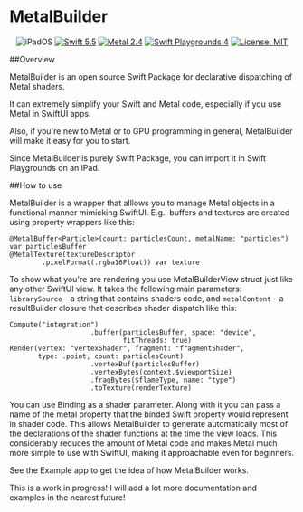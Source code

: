 # MetalBuilder
<p align="center">
    <img src="https://img.shields.io/badge/platforms-iPadOS_15_-blue.svg" alt="iPadOS" />
    <a href="https://swift.org/about/#swiftorg-and-open-source"><img src="https://img.shields.io/badge/Swift-5.5-orange.svg" alt="Swift 5.5" /></a>
    <a href="https://developer.apple.com/metal/"><img src="https://img.shields.io/badge/Metal-2.4-green.svg" alt="Metal 2.4" /></a>
    <a href="https://apps.apple.com/ru/app/swift-playgrounds/id908519492?l=en"><img src="https://img.shields.io/badge/SwiftPlaygrounds-4.0-orange.svg" alt="Swift Playgrounds 4" /></a>
   <a href="https://en.wikipedia.org/wiki/MIT_License"><img src="https://img.shields.io/badge/License-MIT-green.svg" alt="License: MIT" /></a>
    
</p>

##Overview

MetalBuilder is an open source Swift Package for declarative dispatching of Metal shaders.

It can extremely simplify your Swift and Metal code, especially if you use Metal in SwiftUI apps.

Also, if you're new to Metal or to GPU programming in general, MetalBuilder will make it easy for you to start.
 
Since MetalBuilder is purely Swift Package, you can import it in Swift Playgrounds on an iPad.

##How to use

MetalBuilder is a wrapper that alllows you to manage Metal objects in a functional manner mimicking SwiftUI. E.g., buffers and textures are created using property wrappers like this: 
```
@MetalBuffer<Particle>(count: particlesCount, metalName: "particles") var particlesBuffer
@MetalTexture(textureDescriptor
        .pixelFormat(.rgba16Float)) var texture
```
To show what you're are rendering you use MetalBuilderView struct just like any other SwiftUI view.
It takes the following main parameters: `librarySource` - a string that contains shaders code, and `metalContent` - a resultBuilder closure that describes shader dispatch like this:
```
Compute("integration")
                    .buffer(particlesBuffer, space: "device",
                            fitThreads: true)
Render(vertex: "vertexShader", fragment: "fragmentShader", 
       type: .point, count: particlesCount)
                    .vertexBuf(particlesBuffer)
                    .vertexBytes(context.$viewportSize)
                    .fragBytes($flameType, name: "type")
                    .toTexture(renderTexture)
```
You can use Binding as a shader parameter. Along with it you can pass a name of the metal property that the binded Swift property would represent in shader code.
This allows MetalBuilder to generate automatically most of the declarations of the shader functions at the time the view loads. 
This considerably reduces the amount of Metal code and makes Metal much more simple to use with SwiftUI, making it approachable even for beginners.

See the Example app to get the idea of how MetalBuilder works.

This is a work in progress! I will add a lot more documentation and examples in the nearest future!

